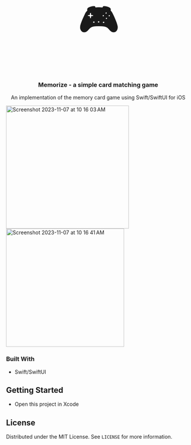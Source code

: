 



<!-- PROJECT LOGO -->
<br />

<h1 style="font-size:100px" align="center">🎮</h1>

  <h3 align="center">Memorize - a simple card matching game</h3>

  <p align="center">
      An implementation of the memory card game using Swift/SwiftUI for iOS

  </p>
</p>
<img width="336" alt="Screenshot 2023-11-07 at 10 16 03 AM" src="https://github.com/Cyna298/Memorize/assets/43740019/808701be-6521-4784-97ad-30ba770c4f9f">
<img width="323" alt="Screenshot 2023-11-07 at 10 16 41 AM" src="https://github.com/Cyna298/Memorize/assets/43740019/78da1ced-791d-4d32-859d-304a7ad5910c">









### Built With

* Swift/SwiftUI



<!-- GETTING STARTED -->
## Getting Started
* Open this project in Xcode








<!-- LICENSE -->
## License

Distributed under the MIT License. See `LICENSE` for more information.






